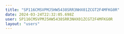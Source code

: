 ```yaml
---
title: "SP116CMSVPMJ5HW5438SRR3NHX01ZCGT2F4MFKG0R"
date: 2024-03-24T22:32:05.698Z
user: SP116CMSVPMJ5HW5438SRR3NHX01ZCGT2F4MFKG0R
layout: "users"
---
```

    
